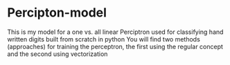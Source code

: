 # Percipton-model
This is my model for a one vs. all linear Perciptron used for classifying hand written digits built from scratch in python
You will find two methods (approaches) for training the perceptron, the first using the regular concept and the second using vectorization
